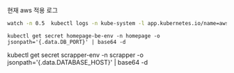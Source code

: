 
현재 aws 적용 로그
```bash
watch -n 0.5  kubectl logs -n kube-system -l app.kubernetes.io/name=aws-load-balancer-controller
```


```
kubectl get secret homepage-be-env -n homepage -o jsonpath='{.data.DB_PORT}' | base64 -d 
```


kubectl get secret scrapper-env -n scrapper -o jsonpath='{.data.DATABASE_HOST}' | base64 -d